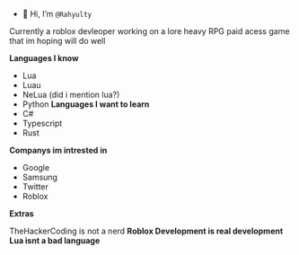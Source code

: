 - 👋 Hi, I’m ```@Rahyulty```

Currently a roblox devleoper working on a lore heavy RPG paid acess game that im hoping will do well


**Languages I know**
- Lua
- Luau
- NeLua
(did i mention lua?)
- Python
**Languages I want to learn**
- C# 
- Typescript
- Rust

**Companys im intrested in**
- Google 
- Samsung 
- Twitter
- Roblox

**Extras**

TheHackerCoding is not a  nerd
**Roblox Development is real development** 
**Lua isnt a bad language**
